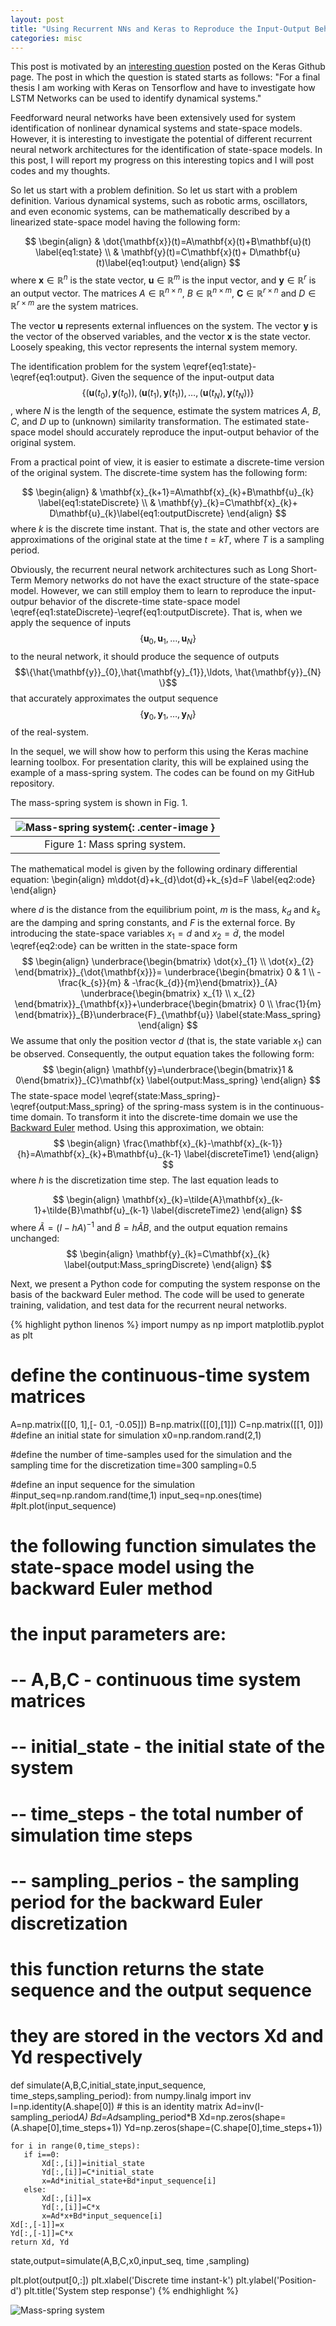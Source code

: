 ```yaml
---
layout: post
title: "Using Recurrent NNs and Keras to Reproduce the Input-Output Behaviour of a State-Space Model of a Dynamical System"
categories: misc
---
```



This post is motivated by an [interesting question](https://github.com/keras-team/keras/issues/8579) posted on the Keras Github page.
The post in which the question is stated starts as follows: "For a final thesis I am working with Keras on Tensorflow and have to investigate how LSTM Networks can be used to identify dynamical systems."

Feedforward neural networks have been extensively used for system identification of nonlinear dynamical systems and state-space models. However, it is interesting to investigate the potential of different recurrent neural network architectures for the identification of state-space models. 
In this post, I will report my progress on this interesting topics and I will post codes and my thoughts. 

So let us start with a problem definition. So let us start with a problem definition. Various dynamical systems, such as robotic arms, oscillators, and even economic systems, 
can be mathematically described by a linearized state-space model having the following form:

$$
\begin{align}
& \dot{\mathbf{x}}(t)=A\mathbf{x}(t)+B\mathbf{u}(t) \label{eq1:state} \\
& \mathbf{y}(t)=C\mathbf{x}(t)+ D\mathbf{u}(t)\label{eq1:output}  
\end{align}
$$
where $\mathbf{x}\in \mathbb{R}^{n}$ is the state vector, $\mathbf{u}\in \mathbb{R}^{m}$ is the input vector, and $\mathbf{y}\in \mathbb{R}^{r}$ is an output vector.
The matrices $A\in \mathbb{R}^{n\times n}$, $B\in \mathbb{R}^{n\times m}$, $\mathbf{C}\in \mathbb{R}^{r \times n}$ and $D\in \mathbb{R}^{r\times m}$ are the system matrices.

The vector $\mathbf{u}$ represents external influences on the system. The vector $\mathbf{y}$ is the vector of the observed variables,  and the vector $\mathbf{x}$ is the state vector.
Loosely speaking, this vector represents the internal system memory. 

The identification problem for the system \eqref{eq1:state}-\eqref{eq1:output}. Given the sequence of the input-output data $$\{ \big(\mathbf{u}(t_{0}),\mathbf{y}(t_{0})\big), \big(\mathbf{u}(t_{1}),\mathbf{y}(t_{1})\big), \ldots, \big(\mathbf{u}(t_{N}),\mathbf{y}(t_{N})\big) \}$$, 
where $N$ is the length of the sequence, estimate the system matrices $A$, $B$, $C$, and $D$ up to (unknown) similarity transformation. The estimated state-space model should accurately reproduce the input-output behavior of the original system.

From a practical point of view, it is easier to estimate a discrete-time version of the original system. The discrete-time system has the following form:

$$
\begin{align}
& \mathbf{x}_{k+1}=A\mathbf{x}_{k}+B\mathbf{u}_{k} \label{eq1:stateDiscrete} \\
& \mathbf{y}_{k}=C\mathbf{x}_{k}+ D\mathbf{u}_{k}\label{eq1:outputDiscrete}  
\end{align}
$$
where $k$ is the discrete time instant. That is, the state and other vectors are approximations of the original state at the time $t=kT$, where $T$ is a sampling period.

Obviously, the recurrent neural network architectures such as Long Short-Term Memory networks do not have the exact structure of the state-space model. However, we can still 
employ them to learn to reproduce the input-outpur behavior of the discrete-time state-space model \eqref{eq1:stateDiscrete}-\eqref{eq1:outputDiscrete}.
That is, when we apply the sequence of inputs $$\{\mathbf{u}_{0},\mathbf{u}_{1},\ldots, \mathbf{u}_{N} \}$$ to the neural network, it should produce the sequence of outputs 
$$\{\hat{\mathbf{y}}_{0},\hat{\mathbf{y}_{1}},\ldots, \hat{\mathbf{y}}_{N} \}$$ that accurately approximates the output sequence $$\{\mathbf{y}_{0},\mathbf{y}_{1},\ldots, \mathbf{y}_{N} \}$$ of the real-system. 

In the sequel, we will show how to perform this using the Keras machine learning toolbox. For presentation clarity, this will be explained using the example of a mass-spring system. The codes can be found on my GitHub repository.

The mass-spring system is shown in Fig. 1.

|![Mass-spring system](/assets/images/mass_spring.jpg){: .center-image } |
|:--:|
| Figure 1: Mass spring system.|


The mathematical model is given by the following ordinary differential equation:
\begin{align}
m\ddot{d}+k_{d}\dot{d}+k_{s}d=F
\label{eq2:ode}
\end{align}

where $d$ is the distance from the equilibrium point, $m$ is the mass, $k_{d}$ and $k_{s}$ are the damping and spring constants, and $F$ is the external force. 
By introducing the state-space variables $x_{1}=d$ and $x_{2}=\dot{d}$, the model \eqref{eq2:ode} can be written in the state-space form
$$
\begin{align}
\underbrace{\begin{bmatrix}
\dot{x}_{1} \\ \dot{x}_{2}
\end{bmatrix}}_{\dot{\mathbf{x}}}= \underbrace{\begin{bmatrix}
0 & 1 \\ -\frac{k_{s}}{m} & -\frac{k_{d}}{m}\end{bmatrix}}_{A} \underbrace{\begin{bmatrix}
x_{1} \\ x_{2} 
\end{bmatrix}}_{\mathbf{x}}+\underbrace{\begin{bmatrix} 0 \\ \frac{1}{m} \end{bmatrix}}_{B}\underbrace{F}_{\mathbf{u}} \label{state:Mass_spring}
\end{align}
$$
We assume that only the position vector $d$ (that is, the state variable $x_{1}$) can be observed. Consequently, the output equation takes the following form:
$$
\begin{align}
\mathbf{y}=\underbrace{\begin{bmatrix}1 & 0\end{bmatrix}}_{C}\mathbf{x}
\label{output:Mass_spring}
\end{align}
$$
The state-space model \eqref{state:Mass_spring}-\eqref{output:Mass_spring} of the spring-mass system is in the continuous-time domain. To transform it into the 
discrete-time domain we use the [Backward Euler](https://en.wikipedia.org/wiki/Backward_Euler_method) method. Using this approximation, we obtain:
$$
\begin{align}
\frac{\mathbf{x}_{k}-\mathbf{x}_{k-1}}{h}=A\mathbf{x}_{k}+B\mathbf{u}_{k-1}
\label{discreteTime1}
\end{align}
$$
where $h$ is the discretization time step. The last equation leads to 

$$
\begin{align}
\mathbf{x}_{k}=\tilde{A}\mathbf{x}_{k-1}+\tilde{B}\mathbf{u}_{k-1}
\label{discreteTime2}
\end{align}
$$
where $\tilde{A}=(I-hA)^{-1}$ and $\tilde{B}=h\tilde{A}B$, and the output equation remains unchanged:
$$
\begin{align}
\mathbf{y}_{k}=C\mathbf{x}_{k}
\label{output:Mass_springDiscrete}
\end{align}
$$

Next, we present a Python code for computing the system response on the basis of the backward Euler method. 
The code will be used to generate training, validation, and test data for the recurrent neural networks.


{% highlight python linenos %}
import numpy as np
import matplotlib.pyplot as plt

# define the continuous-time system matrices

A=np.matrix([[0, 1],[- 0.1, -0.05]])
B=np.matrix([[0],[1]])
C=np.matrix([[1, 0]])
#define an initial state for simulation
x0=np.random.rand(2,1)

#define the number of time-samples used for the simulation and the sampling time for the discretization
time=300
sampling=0.5

#define an input sequence for the simulation
#input_seq=np.random.rand(time,1)
input_seq=np.ones(time)
#plt.plot(input_sequence)


# the following function simulates the state-space model using the backward Euler method
# the input parameters are:
#    -- A,B,C              - continuous time system matrices 
#    -- initial_state      - the initial state of the system 
#    -- time_steps         - the total number of simulation time steps 
#    -- sampling_perios    - the sampling period for the backward Euler discretization 
# this function returns the state sequence and the output sequence
# they are stored in the vectors Xd and Yd respectively
def simulate(A,B,C,initial_state,input_sequence, time_steps,sampling_period):
    from numpy.linalg import inv
    I=np.identity(A.shape[0]) # this is an identity matrix
    Ad=inv(I-sampling_period*A)
    Bd=Ad*sampling_period*B
    Xd=np.zeros(shape=(A.shape[0],time_steps+1))
    Yd=np.zeros(shape=(C.shape[0],time_steps+1))
    
    for i in range(0,time_steps):
       if i==0:
           Xd[:,[i]]=initial_state
           Yd[:,[i]]=C*initial_state
           x=Ad*initial_state+Bd*input_sequence[i]
       else:
           Xd[:,[i]]=x
           Yd[:,[i]]=C*x
           x=Ad*x+Bd*input_sequence[i]
    Xd[:,[-1]]=x
    Yd[:,[-1]]=C*x
    return Xd, Yd
    
state,output=simulate(A,B,C,x0,input_seq, time ,sampling)    


plt.plot(output[0,:])
plt.xlabel('Discrete time instant-k')
plt.ylabel('Position- d')
plt.title('System step response')
{% endhighlight %}








![Mass-spring system](/assets/images/step_response.png)














